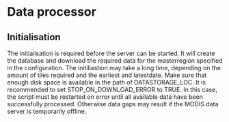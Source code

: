 ﻿
# Data processor

## Initialisation

The initialisation is required before the server can be started. It will create the database and download the required data for the masterregion specified in the configuration. The initiliastion may take a long time, depending on the amount of tiles required and the earliest and latestdate. Make sure that enough disk space is available in the path of DATASTORAGE_LOC. It is recommended to set STOP_ON_DOWNLOAD_ERROR to TRUE. In this case, the script must be restarted on error until all available data have been successfully processed. Otherwise data gaps may result if the MODIS data server is temporarily offline. 

